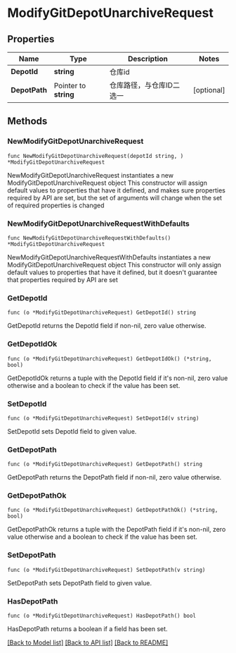 # ModifyGitDepotUnarchiveRequest

## Properties

Name | Type | Description | Notes
------------ | ------------- | ------------- | -------------
**DepotId** | **string** | 仓库id | 
**DepotPath** | Pointer to **string** | 仓库路径，与仓库ID二选一 | [optional] 

## Methods

### NewModifyGitDepotUnarchiveRequest

`func NewModifyGitDepotUnarchiveRequest(depotId string, ) *ModifyGitDepotUnarchiveRequest`

NewModifyGitDepotUnarchiveRequest instantiates a new ModifyGitDepotUnarchiveRequest object
This constructor will assign default values to properties that have it defined,
and makes sure properties required by API are set, but the set of arguments
will change when the set of required properties is changed

### NewModifyGitDepotUnarchiveRequestWithDefaults

`func NewModifyGitDepotUnarchiveRequestWithDefaults() *ModifyGitDepotUnarchiveRequest`

NewModifyGitDepotUnarchiveRequestWithDefaults instantiates a new ModifyGitDepotUnarchiveRequest object
This constructor will only assign default values to properties that have it defined,
but it doesn't guarantee that properties required by API are set

### GetDepotId

`func (o *ModifyGitDepotUnarchiveRequest) GetDepotId() string`

GetDepotId returns the DepotId field if non-nil, zero value otherwise.

### GetDepotIdOk

`func (o *ModifyGitDepotUnarchiveRequest) GetDepotIdOk() (*string, bool)`

GetDepotIdOk returns a tuple with the DepotId field if it's non-nil, zero value otherwise
and a boolean to check if the value has been set.

### SetDepotId

`func (o *ModifyGitDepotUnarchiveRequest) SetDepotId(v string)`

SetDepotId sets DepotId field to given value.


### GetDepotPath

`func (o *ModifyGitDepotUnarchiveRequest) GetDepotPath() string`

GetDepotPath returns the DepotPath field if non-nil, zero value otherwise.

### GetDepotPathOk

`func (o *ModifyGitDepotUnarchiveRequest) GetDepotPathOk() (*string, bool)`

GetDepotPathOk returns a tuple with the DepotPath field if it's non-nil, zero value otherwise
and a boolean to check if the value has been set.

### SetDepotPath

`func (o *ModifyGitDepotUnarchiveRequest) SetDepotPath(v string)`

SetDepotPath sets DepotPath field to given value.

### HasDepotPath

`func (o *ModifyGitDepotUnarchiveRequest) HasDepotPath() bool`

HasDepotPath returns a boolean if a field has been set.


[[Back to Model list]](../README.md#documentation-for-models) [[Back to API list]](../README.md#documentation-for-api-endpoints) [[Back to README]](../README.md)



